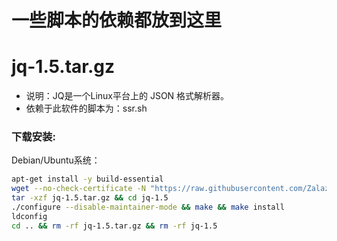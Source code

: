 # 一些脚本的依赖都放到这里

jq-1.5.tar.gz
======

- 说明：JQ是一个Linux平台上的 JSON 格式解析器。
- 依赖于此软件的脚本为：ssr.sh

### 下载安装:
Debian/Ubuntu系统：
``` bash
apt-get install -y build-essential
wget --no-check-certificate -N "https://raw.githubusercontent.com/Zalazy/Shell/master/other/jq-1.5.tar.gz"
tar -xzf jq-1.5.tar.gz && cd jq-1.5
./configure --disable-maintainer-mode && make && make install
ldconfig
cd .. && rm -rf jq-1.5.tar.gz && rm -rf jq-1.5
```
